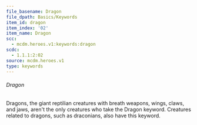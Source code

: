 ```yaml
---
file_basename: Dragon
file_dpath: Basics/Keywords
item_id: dragon
item_index: '02'
item_name: Dragon
scc:
  - mcdm.heroes.v1:keywords:dragon
scdc:
  - 1.1.1:2:02
source: mcdm.heroes.v1
type: keywords
---
```


###### Dragon

Dragons, the giant reptilian creatures with breath weapons, wings, claws, and jaws, aren't the only creatures who take the Dragon keyword. Creatures related to dragons, such as draconians, also have this keyword.
